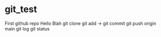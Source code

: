# git_test
First github repo
Hello
Blah
git clone
git add -> git commit
git push origin main
git log
git status